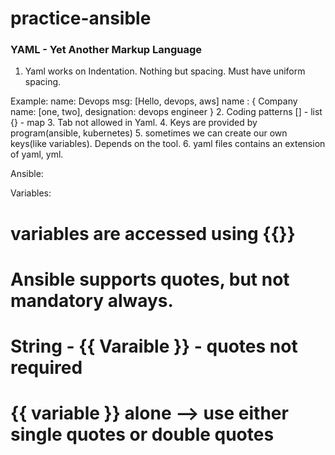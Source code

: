 # practice-ansible

### YAML - Yet Another Markup Language
1. Yaml works on Indentation. Nothing but spacing. Must have uniform spacing.

Example:
name: Devops
  msg: [Hello, devops, aws]
  name : {
   Company name: [one, two],
   designation: devops engineer
   }
2. Coding patterns
[] - list
{} - map
3. Tab not allowed in Yaml.
4. Keys are provided by program(ansible, kubernetes)
5. sometimes we can create our own keys(like variables). Depends on the tool.
6. yaml files contains an extension of yaml, yml.

Ansible: 

Variables:

# variables are accessed using {{}}
# Ansible supports quotes, but not mandatory always.
# String - {{ Varaible }} - quotes not required
# {{ variable }} alone --> use either single quotes or double quotes 